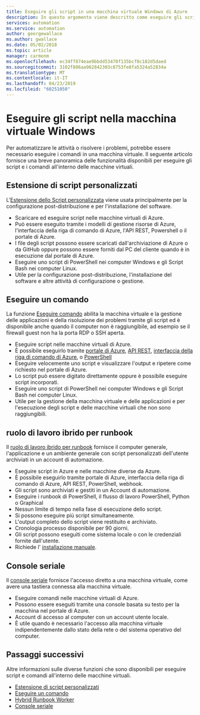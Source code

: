 ```yaml
---
title: Eseguire gli script in una macchina virtuale Windows di Azure
description: In questo argomento viene descritto come eseguire gli script all'interno di una macchina virtuale di Windows
services: automation
ms.service: automation
author: georgewallace
ms.author: gwallace
ms.date: 05/02/2018
ms.topic: article
manager: carmonm
ms.openlocfilehash: ec34ff874eae9bbdd53470f135bcf0c182d5daed
ms.sourcegitcommit: 3102f886aa962842303c8753fe8fa5324a52834a
ms.translationtype: MT
ms.contentlocale: it-IT
ms.lasthandoff: 04/23/2019
ms.locfileid: "60251050"
---
```

# <a name="run-scripts-in-your-windows-vm"></a>Eseguire gli script nella macchina virtuale Windows

Per automatizzare le attività o risolvere i problemi, potrebbe essere necessario eseguire i comandi in una macchina virtuale. Il seguente articolo fornisce una breve panoramica delle funzionalità disponibili per eseguire gli script e i comandi all'interno delle macchine virtuali.

## <a name="custom-script-extension"></a>Estensione di script personalizzati

L'[Estensione dello Script personalizzata](../extensions/custom-script-windows.md) viene usata principalmente per la configurazione post-distribuzione e per l'installazione del software.

* Scaricare ed eseguire script nelle macchine virtuali di Azure.
* Può essere eseguito tramite i modelli di gestione risorse di Azure, l'interfaccia della riga di comando di Azure, l'API REST, Powershell o il portale di Azure.
* I file degli script possono essere scaricati dall'archiviazione di Azure o da GitHub oppure possono essere forniti dal PC del cliente quando è in esecuzione dal portale di Azure.
* Eseguire uno script di PowerShell nei computer Windows e gli Script Bash nei computer Linux.
* Utile per la configurazione post-distribuzione, l'installazione del software e altre attività di configurazione o gestione.

## <a name="run-command"></a>Eseguire un comando

La funzione [Eseguire comando](run-command.md) abilita la macchina virtuale e la gestione delle applicazioni e della risoluzione dei problemi tramite gli script ed è disponibile anche quando il computer non è raggiungibile, ad esempio se il firewall guest non ha la porta RDP o SSH aperta.

* Eseguire script nelle macchine virtuali di Azure.
* È possibile eseguirlo tramite [portale di Azure](run-command.md), [API REST](/rest/api/compute/virtual%20machines%20run%20commands/runcommand), [interfaccia della riga di comando di Azure](/cli/azure/vm/run-command?view=azure-cli-latest#az-vm-run-command-invoke), o [PowerShell](https://docs.microsoft.com/powershell/module/az.compute/invoke-azvmruncommand)
* Eseguire velocemente uno script e visualizzare l'output e ripetere come richiesto nel portale di Azure.
* Lo script può essere digitato direttamente oppure è possibile eseguire script incorporati.
* Eseguire uno script di PowerShell nei computer Windows e gli Script Bash nei computer Linux.
* Utile per la gestione della macchina virtuale e delle applicazioni e per l'esecuzione degli script e delle macchine virtuali che non sono raggiungibili.

## <a name="hybrid-runbook-worker"></a>ruolo di lavoro ibrido per runbook

Il [ruolo di lavoro ibrido per runbook](../../automation/automation-hybrid-runbook-worker.md) fornisce il computer generale, l'applicazione e un ambiente generale con script personalizzati dell'utente archiviati in un account di automazione.

* Eseguire script in Azure e nelle macchine diverse da Azure.
* È possibile eseguirlo tramite portale di Azure, interfaccia della riga di comando di Azure, API REST, PowerShell, webhook.
* Gli script sono archiviati e gestiti in un Account di automazione.
* Eseguire i runbook di PowerShell, il flusso di lavoro PowerShell, Python o Graphical
* Nessun limite di tempo nella fase di esecuzione dello script.
* Si possono eseguire più script simultaneamente.
* L'output completo dello script viene restituito e archiviato.
* Cronologia processo disponibile per 90 giorni.
* Gli script possono eseguiti come sistema locale o con le credenziali fornite dall'utente.
* Richiede l' [installazione manuale](../../automation/automation-windows-hrw-install.md).

## <a name="serial-console"></a>Console seriale

Il [console seriale](serial-console.md) fornisce l'accesso diretto a una macchina virtuale, come avere una tastiera connessa alla macchina virtuale.

* Eseguire comandi nelle macchine virtuali di Azure.
* Possono essere eseguiti tramite una console basata su testo per la macchina nel portale di Azure.
* Account di accesso al computer con un account utente locale.
* È utile quando è necessario l'accesso alla macchina virtuale indipendentemente dallo stato della rete o del sistema operativo del computer.

## <a name="next-steps"></a>Passaggi successivi

Altre informazioni sulle diverse funzioni che sono disponibili per eseguire script e comandi all'interno delle macchine virtuali.

* [Estensione di script personalizzati](../extensions/custom-script-windows.md)
* [Eseguire un comando](run-command.md)
* [Hybrid Runbook Worker](../../automation/automation-hybrid-runbook-worker.md)
* [Console seriale](serial-console.md)

